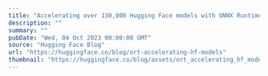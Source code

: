 ```yaml
---
title: "Accelerating over 130,000 Hugging Face models with ONNX Runtime"
description: ""
summary: ""
pubDate: "Wed, 04 Oct 2023 00:00:00 GMT"
source: "Hugging Face Blog"
url: "https://huggingface.co/blog/ort-accelerating-hf-models"
thumbnail: "https://huggingface.co/blog/assets/ort_accelerating_hf_models/thumbnail.png"
---
```


